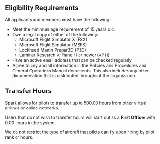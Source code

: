 ## Eligibility Requirements

All applicants and members must have the following:

- Meet the minimum age requirement of 15 years old.
- Own a legal copy of either of the following:
    - Microsoft Flight Simulator X (FSX)
    - Microsoft Flight Simulator (MSFS)
    - Lockheed Martin Prepar3D (P3D)
    - Laminar Research X-Plane 11 or newer (XP11)
- Have an active email address that can be checked regularly
- Agree to any and all information in the Policies and Procedures and General Operations Manual documents. This also includes any other documentation that is distributed throughout the organization.

## Transfer Hours

Spark allows for pilots to transfer up to 500.00 hours from other virtual airlines or online networks.

Users that do not wish to transfer hours will start out as a **First Officer** with 0.00 hours in the system. 

We do not restrict the type of aircraft that pilots can fly upon hiring by pilot rank or hours.